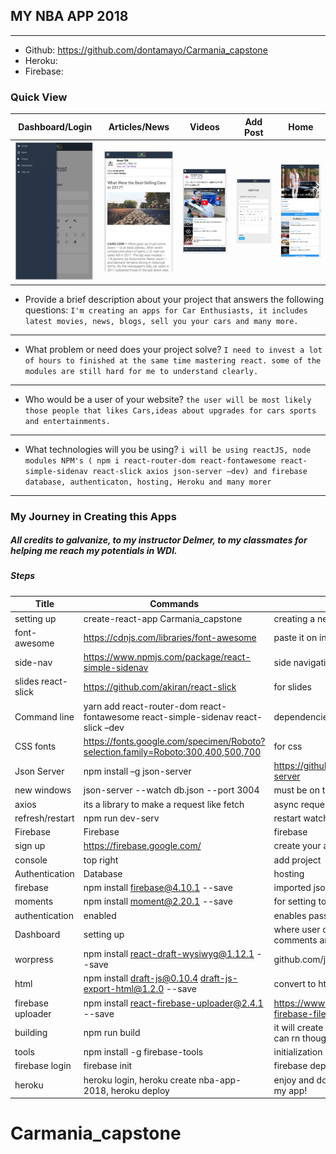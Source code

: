 ## MY NBA APP 2018
-------------------------------------------------
* Github: https://github.com/dontamayo/Carmania_capstone
* Heroku:
* Firebase:

### Quick View

| Dashboard/Login | Articles/News | Videos | Add Post | Home |
|--------------|--------|-----------------|----------|--------|
|<img src='./public/images/screenshots/a.png' width='175px' />| <img src='./public/images/screenshots/b.png' width='175px' />|<img src='./public/images/screenshots/c.png' width='175px' /> | <img src='./public/images/screenshots/e.png' width='175px' /> |<img src='./public/images/screenshots/g.png' width='175px' />|




* Provide a brief description about your project that answers the following questions:
``` I'm creating an apps for Car Enthusiasts, it includes latest movies, news, blogs, sell you your cars and many more. ```
---------------------------------------
* What problem or need does your project solve?
```I need to invest a lot of hours to finished at the same time mastering react. some of the modules are still hard for me to understand clearly. ```
--------------------------------------
* Who would be a user of your website?
```the user will be most likely those people that likes Cars,ideas about upgrades for cars sports and entertainments.```
----------------------------------------
* What technologies will you be using?
```i will be using reactJS, node modules NPM's ( npm i react-router-dom react-fontawesome react-simple-sidenav react-slick axios json-server –dev) and firebase database, authenticaton, hosting, Heroku and many morer```
-----------------------------------


### My Journey in Creating this Apps

##### All credits to galvanize, to my instructor Delmer, to my classmates for helping me reach my potentials in WDI.

##### Steps
| Title | Commands | Comments |
|-------|----------|----------|
| setting up | create-react-app Carmania_capstone | creating a new projects |
| font-awesome | https://cdnjs.com/libraries/font-awesome | paste it on index.html|
| side-nav | https://www.npmjs.com/package/react-simple-sidenav | side navigation |
| slides react-slick | https://github.com/akiran/react-slick | for slides|
| Command line| yarn add react-router-dom react-fontawesome react-simple-sidenav react-slick –dev | dependencies i used. part 1 |
| CSS fonts | https://fonts.google.com/specimen/Roboto?selection.family=Roboto:300,400,500,700 | for css |
| Json Server | npm install –g json-server | https://github.com/typicode/json-server |
| new windows | json-server --watch db.json --port 3004 | must be on the same directory |
| axios | its a library to make a request  like fetch  | async request |
| refresh/restart | npm run dev-serv | restart watching |
| Firebase | Firebase | firebase |
| sign up | https://firebase.google.com/ | create your account |
|  console | top right | add project | gives you the dashboard application // will give you authentication  |
| Authentication | Database | hosting |
| firebase | 	npm install firebase@4.10.1 --save | imported json files |
| moments | npm install moment@2.20.1 --save | for setting to  autodate |
| authentication | enabled | enables password and email |
| Dashboard | setting up | where user can add/post articles, comments and so on |
| worpress | npm install react-draft-wysiwyg@1.12.1 --save | github.com/jpuri/react-draft-wysiwyg|
| html | npm install draft-js@0.10.4 draft-js-export-html@1.2.0 --save | convert to html file for articles|
| firebase uploader |	npm install react-firebase-uploader@2.4.1 --save | 	https://www.npmjs.com/package/react-firebase-file-uploader |
| building | npm run build | it will create a bundle for production that can rn though firebase or even heroku |
| tools |	npm install -g firebase-tools | initialization |
| firebase login | 	firebase init | 	firebase deploy |
| heroku | heroku login, heroku create nba-app-2018, heroku deploy | enjoy and dont forget to sign in and try my app! |

# Carmania_capstone
